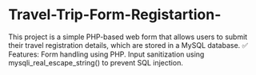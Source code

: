 # Travel-Trip-Form-Registartion-
This project is a simple PHP-based web form that allows users to submit their travel registration details, which are stored in a MySQL database.  ✅ Features: Form handling using PHP.  Input sanitization using mysqli_real_escape_string() to prevent SQL injection.  
